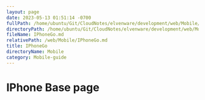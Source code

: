 ```yaml
---
layout: page
date: 2023-05-13 01:51:14 -0700
fullPath: /home/ubuntu/Git/CloudNotes/elvenware/development/web/Mobile/IPhoneGo.md
directoryPath: /home/ubuntu/Git/CloudNotes/elvenware/development/web/Mobile
fileName: IPhoneGo.md
relativePath: /web/Mobile/IPhoneGo.md
title: IPhoneGo
directoryName: Mobile
category: Mobile-guide
---
```


IPhone Base page
================

